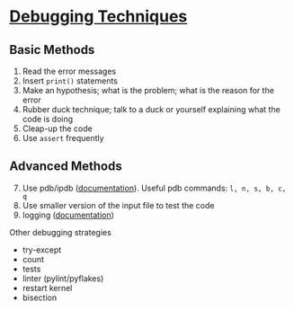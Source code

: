 # [Debugging Techniques](https://www.youtube.com/watch?v=04paHt9xG9U&feature=emb_rel_pause)

## Basic Methods

   1. Read the error messages
   2. Insert `print()` statements 
   3. Make an hypothesis; what is the problem; what is the reason for the error
   4. Rubber duck technique; talk to a duck or yourself explaining what the code is doing
   5. Cleap-up the code
   6. Use `assert` frequently
    
## Advanced Methods
   7. Use pdb/ipdb ([documentation](https://docs.python.org/3/library/pdb.html)). Useful pdb commands: `l, n, s, b, c, q` 
   8. Use smaller version of the input file to test the code
   9. logging ([documentation](https://docs.python.org/3/howto/logging.html))
   
    
Other debugging strategies
- try-except
- count
- tests
- linter (pylint/pyflakes)
- restart kernel
- bisection